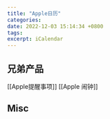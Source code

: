 ```yaml
---
title: "Apple日历"
categories: 
date: 2022-12-03 15:14:34 +0800
tags: 
excerpt: iCalendar
---
```



## 兄弟产品

[[Apple提醒事项]]
[[Apple 闹钟]]

## Misc


